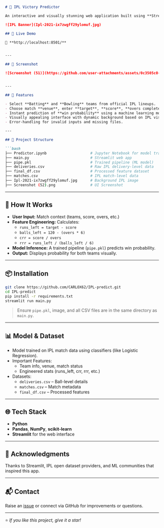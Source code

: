 ```markdown
# 🏏 IPL Victory Predictor

An interactive and visually stunning web application built using **Streamlit** to predict the winning probability of IPL teams during a match in real time. It uses a trained ML model (pipeline) and historical data to provide accurate predictions based on match progress.

![IPL Banner](Ipl-2021-ix7zwgff29ylomuf.jpg)

## 🚀 Live Demo

🔗 **http://localhost:8501/**  


---

## 📸 Screenshot

![Screenshot (51)](https://github.com/user-attachments/assets/0c3505c0-78f3-438d-a113-801bdbaa5617)


---

## 🔧 Features

- Select **Batting** and **Bowling** teams from official IPL lineups.
- Choose match **venue**, enter **target**, **score**, **overs completed**, and **wickets down**.
- Instant prediction of **win probability** using a machine learning model.
- Visually appealing interface with dynamic background based on IPL visuals.
- Error-handling for invalid inputs and missing files.

---

## 📁 Project Structure

```bash
├── Predictor.ipynb                    # Jupyter Notebook for model training/testing
├── main.py                            # Streamlit web app
├── pipe.pkl                           # Trained pipeline (ML model)
├── deliveries.csv                     # Raw IPL delivery-level data
├── final_df.csv                       # Processed feature dataset
├── matches.csv                        # IPL match-level data
├── Ipl-2021-ix7zwgff29ylomuf.jpg      # Background IPL image
├── Screenshot (52).png                # UI Screenshot
```

---

## 🧠 How It Works

- **User Input:** Match context (teams, score, overs, etc.)
- **Feature Engineering:** Calculates:
  - `runs_left = target - score`
  - `balls_left = 120 - (overs * 6)`
  - `crr = score / overs`
  - `rrr = runs_left / (balls_left / 6)`
- **Model Inference:** A trained pipeline (`pipe.pkl`) predicts win probability.
- **Output:** Displays probability for both teams visually.

---

## 📦 Installation

```bash
git clone https://github.com/CARLOX62/IPL-predict.git
cd IPL-predict
pip install -r requirements.txt
streamlit run main.py
```

> Ensure `pipe.pkl`, image, and all CSV files are in the same directory as `main.py`.

---

## 📊 Model & Dataset

- Model trained on IPL match data using classifiers (like Logistic Regression).
- Important Features:
  - Team info, venue, match status
  - Engineered stats (runs_left, crr, rrr, etc.)
- Datasets:
  - `deliveries.csv` – Ball-level details
  - `matches.csv` – Match metadata
  - `final_df.csv` – Processed features

---

## 🌐 Tech Stack

- **Python**
- **Pandas**, **NumPy**, **scikit-learn**
- **Streamlit** for the web interface

---

## 🙌 Acknowledgments

Thanks to Streamlit, IPL open dataset providers, and ML communities that inspired this app.

---

## 📬 Contact

Raise an [issue](https://github.com/CARLOX62/IPL-predict/issues) or connect via GitHub for improvements or questions.

---

⭐️ *If you like this project, give it a star!*
```
